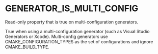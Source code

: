  

# GENERATOR_IS_MULTI_CONFIG  
Read-only property that is true on multi-configuration generators.  

True when using a multi-configuration generator
(such as Visual Studio Generators or Xcode).
Multi-config generators use CMAKE_CONFIGURATION_TYPES
as the set of configurations and ignore CMAKE_BUILD_TYPE.  

